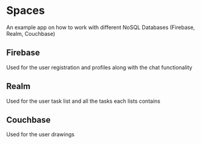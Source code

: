 # Spaces
An example app on how to work with different NoSQL Databases (Firebase, Realm, Couchbase)

## Firebase
Used for the user registration and profiles along with the chat functionality

## Realm
Used for the user task list and all the tasks each lists contains

## Couchbase
Used for the user drawings
